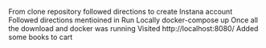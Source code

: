 From clone repository followed directions to create Instana account
Followed directions mentioined in Run Locally
docker-compose up
Once all the download and docker was running
Visited http://localhost:8080/
Added some books to cart 
